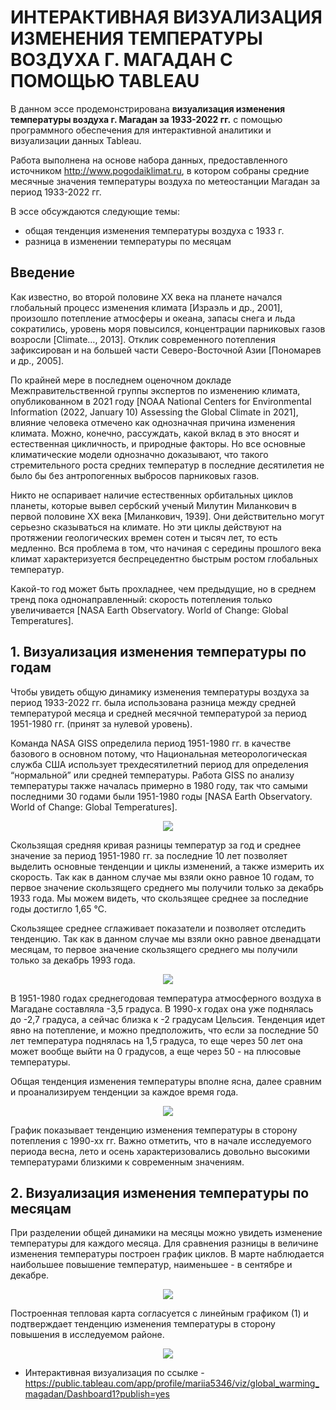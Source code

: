 # ИНТЕРАКТИВНАЯ ВИЗУАЛИЗАЦИЯ ИЗМЕНЕНИЯ ТЕМПЕРАТУРЫ ВОЗДУХА Г. МАГАДАН С ПОМОЩЬЮ TABLEAU

В данном эссе продемонстрирована **визуализация изменения температуры воздуха г. Магадан за 1933-2022 гг.** с помощью программного обеспечения для интерактивной аналитики и визуализации данных Tableau.

Работа выполнена на основе набора данных, предоставленного источником http://www.pogodaiklimat.ru, в котором собраны средние месячные значения температуры воздуха по метеостанции Магадан за период 1933-2022 гг.

В эссе обсуждаются следующие темы:
- общая тенденция изменения температуры воздуха с 1933 г.
- разница в изменении температуры по месяцам

## Введение

Как известно, во второй половине XX века на планете начался глобальный процесс изменения климата [Израэль и др., 2001], произошло потепление атмосферы и океана, запасы снега и льда сократились, уровень моря повысился, концентрации парниковых газов возросли [Climate…, 2013]. Отклик современного потепления зафиксирован и на большей части Северо-Восточной Азии [Пономарев и др., 2005]. 

По крайней мере в последнем оценочном докладе Межправительственной группы экспертов по изменению климата, опубликованном в 2021 году [NOAA National Centers for Environmental Information (2022, January 10) Assessing the Global Climate in 2021], влияние человека отмечено как однозначная причина изменения климата. Можно, конечно, рассуждать, какой вклад в это вносят и естественная цикличность, и природные факторы. Но все основные климатические модели однозначно доказывают, что такого стремительного роста средних температур в последние десятилетия не было бы без антропогенных выбросов парниковых газов.

Никто не оспаривает наличие естественных орбитальных циклов планеты, которые вывел сербский ученый Милутин Миланкович в первой половине XX века [Миланкович, 1939]. Они действительно могут серьезно сказываться на климате. Но эти циклы действуют на протяжении геологических времен сотен и тысяч лет, то есть медленно. Вся проблема в том, что начиная с середины прошлого века климат характеризуется беспрецедентно быстрым ростом глобальных температур.

Какой-то год может быть прохладнее, чем предыдущие, но в среднем тренд пока однонаправленный: скорость потепления только увеличивается [NASA Earth Observatory. World of Change: Global Temperatures].


## 1. Визуализация изменения температуры по годам

Чтобы увидеть общую динамику изменения температуры воздуха за период 1933-2022 гг. была использована разница между средней температурой месяца и средней месячной температурой за период 1951-1980 гг. (принят за нулевой уровень). 

Команда NASA GISS определила период 1951-1980 гг. в качестве базового в основном потому, что Национальная метеорологическая служба США использует трехдесятилетний период для определения “нормальной” или средней температуры. Работа GISS по анализу температуры также началась примерно в 1980 году, так что самыми последними 30 годами были 1951-1980 годы [NASA Earth Observatory. World of Change: Global Temperatures].

 <p align="center">
 <img src="https://github.com/cryomary/global_warming_magadan/assets/130345096/57aba09d-ad1d-4007-a684-f5ab22c836c1.png" /p>
 </p>
 
Скользящая средняя кривая разницы температур за год и среднее значение за период 1951-1980 гг. за последние 10 лет позволяет выделить основные тенденции и циклы изменений, а также измерить их скорость. Так как в данном случае мы взяли окно равное 10 годам, то первое значение скользящего среднего мы получили только за декабрь 1933 года. Мы можем видеть, что скользящее среднее за последние годы достигло 1,65 °С.


Скользящее среднее сглаживает показатели и позволяет отследить тенденцию. Так как в данном случае мы взяли окно равное двенадцати месяцам, то первое значение скользящего среднего мы получили только за декабрь 1993 года.
 <p align="center">
 <img src="https://github.com/cryomary/global_warming_magadan/assets/130345096/4f72d32d-6679-40ee-a3d4-966ce10071c0.png" /p>
 </p>

В 1951-1980 годах среднегодовая температура атмосферного воздуха в Магадане составляла -3,5 градуса. В 1990-х годах она уже поднялась до -2,7 градуса, а сейчас близка к -2 градусам Цельсия. Тенденция идет явно на потепление, и можно предположить, что если за последние 50 лет температура поднялась на 1,5 градуса, то еще через 50 лет она может вообще выйти на 0 градусов, а еще через 50 - на плюсовые температуры.

Общая тенденция изменения температуры вполне ясна, далее сравним и проанализируем тенденции за каждое время года.

 <p align="center">
 <img src="https://github.com/cryomary/climate_analysis/assets/130345096/5dc86fd9-5be9-4759-9e09-4747c5f95869.png" /p>
 </p>

График показывает тенденцию изменения температуры в сторону потепления с 1990-хх гг. Важно отметить, что в начале исследуемого периода весна, лето и осень характеризовались довольно высокими температурами близкими к современным значениям.

## 2. Визуализация изменения температуры по месяцам

При разделении общей динамики на месяцы можно увидеть изменение температуры для каждого месяца. Для сравнения разницы в величине изменения температуры построен график циклов. В марте наблюдается наибольшее повышение температур, наименьшее - в сентябре и декабре. 

 <p align="center">
 <img src="https://github.com/cryomary/climate_analysis/assets/130345096/407ae095-5bf4-4ba9-baa0-75f33ec27f33.png" /p>
 </p>

Построенная тепловая карта согласуется с линейным графиком (1) и подтверждает тенденцию изменения температуры в сторону повышения в исследуемом районе.

 <p align="center">
 <img src="https://github.com/cryomary/global_warming_magadan/assets/130345096/1a01d62b-d53d-4723-bc7d-d5ee1ac18f78.png" /p>
 </p>
 
- Интерактивная визуализация по ссылке - https://public.tableau.com/app/profile/mariia5346/viz/global_warming_magadan/Dashboard1?publish=yes
